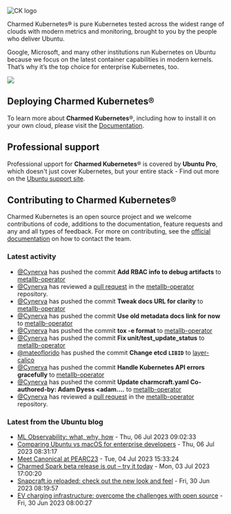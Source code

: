 ![CK logo](https://assets.ubuntu.com/v1/451d4cf4-Charmed+Kubernetes_RGB_onWhite_2022.svg)

Charmed Kubernetes® is pure Kubernetes tested across the widest range of clouds with modern metrics and monitoring, brought to you by the people who deliver Ubuntu.

Google, Microsoft, and many other institutions run Kubernetes on Ubuntu because we focus on the latest container capabilities in modern kernels. That’s why it’s the top choice for enterprise Kubernetes, too.

![](https://assets.ubuntu.com/v1/843c77b6-juju-at-a-glace.svg)

## Deploying Charmed Kubernetes®

To learn more about **Charmed Kubernetes**®, including how to install it on your own cloud, please visit the [Documentation][docs].

## Professional support

Professional upport for **Charmed Kubernetes**® is covered by **Ubuntu Pro**, which doesn't just cover Kubernetes, but your entire stack - Find out more on the [Ubuntu support site](https://ubuntu.com/support).

## Contributing to Charmed Kubernetes®

Charmed Kubernetes is an open source project and we welcome contributions of code, additions to the documentation, feature requests and any and all types of feedback. For more on contributing, see the [official documentation][get-in-touch] on how to contact the team.

<!-- LINKS -->
[docs]: https://ubuntu.com/kubernetes/docs
[get-in-touch]: https://ubuntu.com/kubernetes/docs/get-in-touch

### Latest activity

<!-- activity starts -->
 - [@Cynerva](https://github.com/Cynerva) has pushed the commit **Add RBAC info to debug artifacts** to [metallb-operator](https://github.com/charmed-kubernetes/metallb-operator)
 - [@Cynerva](https://github.com/Cynerva) has reviewed a [pull request](https://github.com/charmed-kubernetes/metallb-operator/pull/32) in the [metallb-operator](https://github.com/charmed-kubernetes/metallb-operator) repository.
 - [@Cynerva](https://github.com/Cynerva) has pushed the commit **Tweak docs URL for clarity** to [metallb-operator](https://github.com/charmed-kubernetes/metallb-operator)
 - [@Cynerva](https://github.com/Cynerva) has pushed the commit **Use old metadata docs link for now** to [metallb-operator](https://github.com/charmed-kubernetes/metallb-operator)
 - [@Cynerva](https://github.com/Cynerva) has pushed the commit **tox -e format** to [metallb-operator](https://github.com/charmed-kubernetes/metallb-operator)
 - [@Cynerva](https://github.com/Cynerva) has pushed the commit **Fix unit/test_update_status** to [metallb-operator](https://github.com/charmed-kubernetes/metallb-operator)
 - [@mateoflorido](https://github.com/mateoflorido) has pushed the commit **Change etcd `LIBID`** to [layer-calico](https://github.com/charmed-kubernetes/layer-calico)
 - [@Cynerva](https://github.com/Cynerva) has pushed the commit **Handle Kubernetes API errors gracefully** to [metallb-operator](https://github.com/charmed-kubernetes/metallb-operator)
 - [@Cynerva](https://github.com/Cynerva) has pushed the commit **Update charmcraft.yaml  Co-authored-by: Adam Dyess <adam....** to [metallb-operator](https://github.com/charmed-kubernetes/metallb-operator)
 - [@Cynerva](https://github.com/Cynerva) has reviewed a [pull request](https://github.com/charmed-kubernetes/metallb-operator/pull/32) in the [metallb-operator](https://github.com/charmed-kubernetes/metallb-operator) repository.
<!-- activity ends -->

<!-- roadmap starts -->

<!-- roadmap ends -->

### Latest from the Ubuntu blog

<!-- blog starts -->
* [ML Observability: what, why, how](https://ubuntu.com//blog/ml-observability) - Thu, 06 Jul 2023 09:02:33 
* [Comparing Ubuntu vs macOS for enterprise developers](https://ubuntu.com//blog/ubuntu-vs-macos-for-development) - Thu, 06 Jul 2023 08:31:17 
* [Meet Canonical at PEARC23](https://ubuntu.com//blog/meet-canonical-at-pearc23) - Tue, 04 Jul 2023 15:33:24 
* [Charmed Spark beta release is out &#8211; try it today](https://ubuntu.com//blog/charmed-spark-beta-release) - Mon, 03 Jul 2023 17:00:20 
* [Snapcraft.io reloaded: check out the new look and feel](https://ubuntu.com//blog/snapcraft-io-reloaded-check-out-the-new-look-and-feel) - Fri, 30 Jun 2023 08:19:57 
* [EV charging infrastructure: overcome the challenges with open source](https://ubuntu.com//blog/ev-charging-infrastructure-overcome-the-challenges-with-open-source) - Fri, 30 Jun 2023 08:00:27 
<!-- blog ends -->
